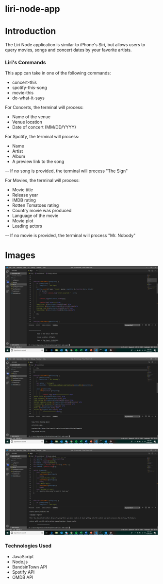 # liri-node-app

# Introduction

The Liri Node application is similar to iPhone's Siri, but allows users to query movies, songs and concert dates by your favorite artists. 

### Liri's Commands

This app can take in one of the following commands:

- concert-this
- spotify-this-song
- movie-this
- do-what-it-says

For Concerts, the terminal will process:

- Name of the venue
- Venue location
- Date of concert (MM/DD/YYYY)

For Spotify, the terminal will process:

- Name
- Artist
- Album
- A preview link to the song

-- If no song is provided, the terminal will process "The Sign"

For Movies, the terminal will process:

- Movie title
- Release year
- IMDB rating
- Rotten Tomatoes rating
- Country movie was produced
- Language of the movie
- Movie plot
- Leading actors

-- If no movie is provided, the terminal will process "Mr. Nobody"

# Images
![Concert-Example](/Images/concert.png)

![Music-Example](/Images/music.png)

![Movie-Example](/Images/movies.png)

### Technologies Used

* JavaScript
* Node.js
* BandsinTown API
* Spotify API 
* OMDB API 

